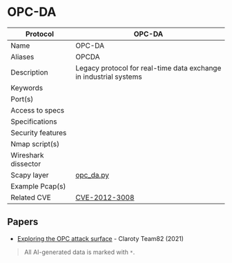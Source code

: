 # OPC-DA

| Protocol | OPC-DA |
|---|---|
| Name | OPC-DA |
| Aliases | OPCDA |
| Description | Legacy protocol for real-time data exchange in industrial systems |
| Keywords |  |
| Port(s) |  |
| Access to specs |  |
| Specifications |  |
| Security features |  |
| Nmap script(s) |  |
| Wireshark dissector |  |
| Scapy layer | [opc_da.py](https://github.com/secdev/scapy/blob/master/scapy/contrib/opc_da.py) |
| Example Pcap(s) |  |
| Related CVE | [CVE-2012-3008](https://nvd.nist.gov/vuln/detail/CVE-2012-3008) |

## Papers
- [Exploring the OPC attack surface](https://claroty.com/team82/research/white-papers/exploring-the-opc-attack-surface) - Claroty Team82 (2021)

> All AI-generated data is marked with `*`.
